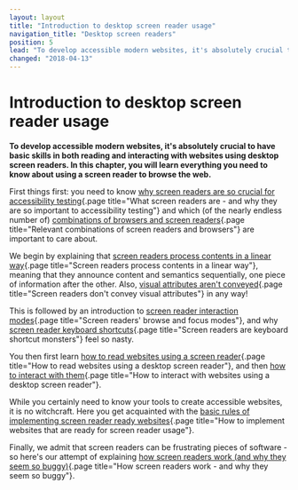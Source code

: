 ```yaml
---
layout: layout
title: "Introduction to desktop screen reader usage"
navigation_title: "Desktop screen readers"
position: 5
lead: "To develop accessible modern websites, it's absolutely crucial to have basic skills in both reading and interacting with websites using desktop screen readers. In this chapter, you will learn everything you need to know about using a screen reader to browse the web."
changed: "2018-04-13"
---
```


# Introduction to desktop screen reader usage

**To develop accessible modern websites, it's absolutely crucial to have basic skills in both reading and interacting with websites using desktop screen readers. In this chapter, you will learn everything you need to know about using a screen reader to browse the web.**

First things first: you need to know [why screen readers are so crucial for accessibility testing](/knowledge/desktop-screen-readers/what-and-why){.page title="What screen readers are - and why they are so important to accessibility testing"} and which (of the nearly endless number of) [combinations of browsers and screen readers](/knowledge/desktop-screen-readers/relevant-combos){.page title="Relevant combinations of screen readers and browsers"} are important to care about.

We begin by explaining that [screen readers process contents in a linear way](/knowledge/desktop-screen-readers/linear-processing){.page title="Screen readers process contents in a linear way"}, meaning that they announce content and semantics sequentially, one piece of information after the other. Also, [visual attributes aren't conveyed](/knowledge/desktop-screen-readers/no-visual-attributes){.page title="Screen readers don't convey visual attributes"} in any way!

This is followed by an introduction to [screen reader interaction modes](/knowledge/desktop-screen-readers/browse-focus-modes){.page title="Screen readers' browse and focus modes"}, and why [screen reader keyboard shortcuts](/knowledge/desktop-screen-readers/shortcut-monsters){.page title="Screen readers are keyboard shortcut monsters"} feel so nasty.

You then first learn [how to read websites using a screen reader](/knowledge/desktop-screen-readers/reading-websites){.page title="How to read websites using a desktop screen reader"}, and then [how to interact with them](/knowledge/desktop-screen-readers/interacting-with-websites){.page title="How to interact with websites using a desktop screen reader"}.

While you certainly need to know your tools to create accessible websites, it is no witchcraft. Here you get acquainted with the [basic rules of implementing screen reader ready websites](/knowledge/desktop-screen-readers/how-to-implement){.page title="How to implement websites that are ready for screen reader usage"}.

Finally, we admit that screen readers can be frustrating pieces of software - so here's our attempt of explaining [how screen readers work (and why they seem so buggy)](/knowledge/desktop-screen-readers/so-buggy){.page title="How screen readers work - and why they seem so buggy"}.